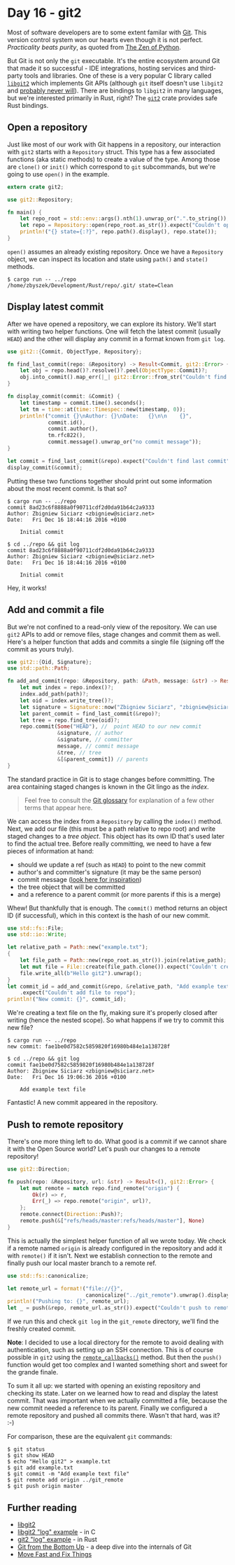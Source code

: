 # Day 16 - git2

Most of software developers are to some extent familar with
[Git](https://git-scm.com/). This version control system won our hearts
even though it is not perfect. *Practicality beats purity*, as quoted
from [The Zen of Python](https://www.python.org/dev/peps/pep-0020/).

But Git is not only the `git` executable. It's the entire ecosystem around
Git that made it so successful - IDE integrations, hosting services and
third-party tools and libraries. One of these is a very popular C library called
[`libgit2`](https://libgit2.github.com/) which implements Git APIs (although
`git` itself doesn't use `libgit2` and
[probably never will](http://stackoverflow.com/questions/17151597/which-code-is-shared-between-the-original-git-and-libgit2/29473588#29473588)).
There are bindings to `libgit2` in many languages, but we're interested
primarily in Rust, right? The [`git2`](https://crates.io/crates/git2) crate
provides safe Rust bindings.

Open a repository
-----------------

Just like most of our work with Git happens in a repository, our interaction
with `git2` starts with a `Repository` struct. This type has a few associated
functions (aka static methods) to create a value of the type. Among those
are `clone()` or `init()` which correspond to `git` subcommands,
but we're going to use `open()` in the example.

```rust
extern crate git2;

use git2::Repository;

fn main() {
    let repo_root = std::env::args().nth(1).unwrap_or(".".to_string());
    let repo = Repository::open(repo_root.as_str()).expect("Couldn't open repository");
    println!("{} state={:?}", repo.path().display(), repo.state());
}
```

`open()` assumes an already existing repository. Once we have a `Repository`
object, we can inspect its location and state using `path()` and `state()`
methods.

```text
$ cargo run -- ../repo
/home/zbyszek/Development/Rust/repo/.git/ state=Clean
```

Display latest commit
---------------------

After we have opened a repository, we can explore its history. We'll start
with writing two helper functions. One will fetch the latest commit (usually
`HEAD`) and the other will display any commit in a format known from `git log`.

```rust
use git2::{Commit, ObjectType, Repository};

fn find_last_commit(repo: &Repository) -> Result<Commit, git2::Error> {
    let obj = repo.head()?.resolve()?.peel(ObjectType::Commit)?;
    obj.into_commit().map_err(|_| git2::Error::from_str("Couldn't find commit"))
}

fn display_commit(commit: &Commit) {
    let timestamp = commit.time().seconds();
    let tm = time::at(time::Timespec::new(timestamp, 0));
    println!("commit {}\nAuthor: {}\nDate:   {}\n\n    {}",
             commit.id(),
             commit.author(),
             tm.rfc822(),
             commit.message().unwrap_or("no commit message"));
}

let commit = find_last_commit(&repo).expect("Couldn't find last commit");
display_commit(&commit);
```

Putting these two functions together should print out some information about
the most recent commit. Is that so?

```text
$ cargo run -- ../repo
commit 8ad23c6f8888a0f90711cdf2d0da91b64c2a9333
Author: Zbigniew Siciarz <zbigniew@siciarz.net>
Date:   Fri Dec 16 18:44:16 2016 +0100

    Initial commit

$ cd ../repo && git log
commit 8ad23c6f8888a0f90711cdf2d0da91b64c2a9333
Author: Zbigniew Siciarz <zbigniew@siciarz.net>
Date:   Fri Dec 16 18:44:16 2016 +0100

    Initial commit
```

Hey, it works!

Add and commit a file
---------------------

But we're not confined to a read-only view of the repository. We can use
`git2` APIs to add or remove files, stage changes and commit them as well.
Here's a helper function that adds and commits a single file (signing off
the commit as yours truly).

```rust
use git2::{Oid, Signature};
use std::path::Path;

fn add_and_commit(repo: &Repository, path: &Path, message: &str) -> Result<Oid, git2::Error> {
    let mut index = repo.index()?;
    index.add_path(path)?;
    let oid = index.write_tree()?;
    let signature = Signature::now("Zbigniew Siciarz", "zbigniew@siciarz.net")?;
    let parent_commit = find_last_commit(&repo)?;
    let tree = repo.find_tree(oid)?;
    repo.commit(Some("HEAD"), //  point HEAD to our new commit
                &signature, // author
                &signature, // committer
                message, // commit message
                &tree, // tree
                &[&parent_commit]) // parents
}
```

The standard practice in Git is to stage changes before committing.
The area containing staged changes is known in the Git lingo as the *index*.

> Feel free to consult the [Git glossary](https://git-scm.com/docs/gitglossary)
> for explanation of a few other terms that appear here.

We can access the index from a `Repository` by calling the `index()` method.
Next, we add our file (this must be a path relative to repo root) and
write staged changes to a *tree object*. This object has its own ID that's
used later to find the actual tree. Before really committing, we need to have
a few pieces of information at hand:

 - should we update a ref (such as `HEAD`) to point to the new commit
 - author's and committer's signature (it may be the same person)
 - commit message ([look here for inspiration](http://whatthecommit.com/))
 - the tree object that will be committed
 - and a reference to a parent commit (or more parents if this is a merge)

Whew! But thankfully that is enough. The `commit()` method returns an
object ID (if successful), which in this context is the hash of our new
commit.

```rust
use std::fs::File;
use std::io::Write;

let relative_path = Path::new("example.txt");
{
    let file_path = Path::new(repo_root.as_str()).join(relative_path);
    let mut file = File::create(file_path.clone()).expect("Couldn't create file");
    file.write_all(b"Hello git2").unwrap();
}
let commit_id = add_and_commit(&repo, &relative_path, "Add example text file")
    .expect("Couldn't add file to repo");
println!("New commit: {}", commit_id);

```

We're creating a text file on the fly, making sure it's properly closed
after writing (hence the nested scope). So what happens if we try to commit
this new file?

```text
$ cargo run -- ../repo
new commit: fae1be0d7582c5859820f16980b484e1a138728f

$ cd ../repo && git log
commit fae1be0d7582c5859820f16980b484e1a138728f
Author: Zbigniew Siciarz <zbigniew@siciarz.net>
Date:   Fri Dec 16 19:06:36 2016 +0100

    Add example text file
```

Fantastic! A new commit appeared in the repository.

Push to remote repository
-------------------------

There's one more thing left to do. What good is a commit if we cannot share
it with the Open Source world? Let's push our changes to a remote repository!

```rust
use git2::Direction;

fn push(repo: &Repository, url: &str) -> Result<(), git2::Error> {
    let mut remote = match repo.find_remote("origin") {
        Ok(r) => r,
        Err(_) => repo.remote("origin", url)?,
    };
    remote.connect(Direction::Push)?;
    remote.push(&["refs/heads/master:refs/heads/master"], None)
}
```

This is actually the simplest helper function of all we wrote today. We check
if a remote named `origin` is already configured in the repository and
add it with `remote()` if it isn't. Next we establish connection to the
remote and finally push our local master branch to a remote ref.

```rust
use std::fs::canonicalize;

let remote_url = format!("file://{}",
                         canonicalize("../git_remote").unwrap().display());
println!("Pushing to: {}", remote_url);
let _ = push(&repo, remote_url.as_str()).expect("Couldn't push to remote repo");
```

If we run this and check `git log` in the `git_remote` directory, we'll find
the freshly created commit.

**Note**: I decided to use a local directory for the remote to avoid dealing with
authentication, such as setting up an SSH connection. This is of course possible
in `git2` using the
[`remote_callbacks()`](http://alexcrichton.com/git2-rs/git2/struct.PushOptions.html#method.remote_callbacks)
method. But then the `push()` function would get too complex and I wanted
something short and sweet for the grande finale.

To sum it all up: we started with opening an existing repository and checking
its state. Later on we learned how to read and display the latest commit. That
was important when we actually committed a file, because the new commit needed
a reference to its parent. Finally we configured a remote repository and
pushed all commits there. Wasn't that hard, was it? :-)

For comparison, these are the equivalent `git` commands:

```text
$ git status
$ git show HEAD
$ echo "Hello git2" > example.txt
$ git add example.txt
$ git commit -m "Add example text file"
$ git remote add origin ../git_remote
$ git push origin master
```

Further reading
---------------

 - [libgit2](https://libgit2.github.com/)
 - [libgit2 "log" example](https://github.com/libgit2/libgit2/blob/799e22ea0c3f20f1900011573a10053dc3ea9138/examples/log.c) - in C
 - [git2 "log" example](https://github.com/alexcrichton/git2-rs/blob/master/examples/log.rs) - in Rust
 - [Git from the Bottom Up](https://jwiegley.github.io/git-from-the-bottom-up/) - a deep dive into the internals of Git
 - [Move Fast and Fix Things](http://githubengineering.com/move-fast/)
